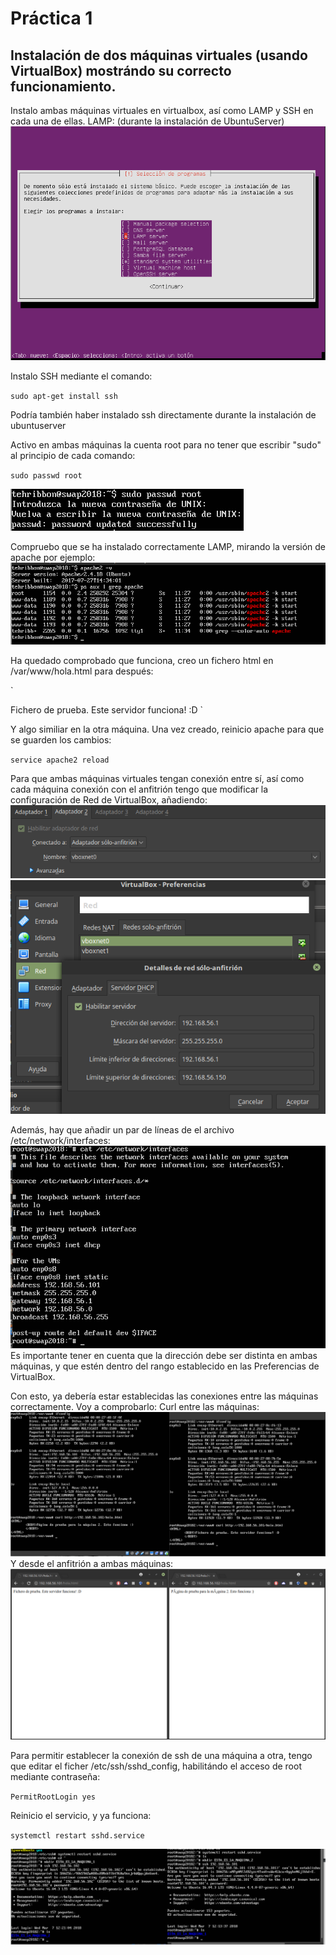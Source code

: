 # Práctica 1

## Instalación de dos máquinas virtuales (usando VirtualBox) mostrándo su correcto funcionamiento.

Instalo ambas máquinas virtuales en virtualbox, así como LAMP y SSH en cada una de ellas.
LAMP: (durante la instalación de UbuntuServer)
![imagen](https://github.com/TehRibbon/SWAP/blob/master/Practica1/Capturas/1.png)



Instalo SSH mediante el comando:

`sudo apt-get install ssh`

Podría también haber instalado ssh directamente durante la instalación de ubuntuserver

Activo en ambas máquinas la cuenta root para no tener que escribir "sudo" al principio de cada comando:

`sudo passwd root`

![imagen](https://github.com/TehRibbon/SWAP/blob/master/Practica1/Capturas/2.png)

Compruebo que se ha instalado correctamente LAMP, mirando la versión de apache por ejemplo:
![imagen](https://github.com/TehRibbon/SWAP/blob/master/Practica1/Capturas/3.png)

Ha quedado comprobado que funciona, creo un fichero html en /var/www/hola.html para después:

`<HTML>
  <BODY>Fichero de prueba. Este servidor funciona! :D
  </BODY>
 </HTML>`
 
Y algo similiar en la otra máquina.
Una vez creado, reinicio apache para que se guarden los cambios:

`service apache2 reload`

Para que ambas máquinas virtuales tengan conexión entre sí, así como cada máquina conexión con el anfitrión tengo que modificar la configuración de Red de VirtualBox, añadiendo: 
![imagen](https://github.com/TehRibbon/SWAP/blob/master/Practica1/Capturas/4.png)
![imagen](https://github.com/TehRibbon/SWAP/blob/master/Practica1/Capturas/5.png)

Además, hay que añadir un par de líneas de el archivo /etc/network/interfaces:
![imagen](https://github.com/TehRibbon/SWAP/blob/master/Practica1/Capturas/6.png)
Es importante tener en cuenta que la dirección debe ser distinta en ambas máquinas, y que estén dentro del rango establecido en las Preferencias de VirtualBox.

Con esto, ya debería estar establecidas las conexiones entre las máquinas correctamente. Voy a comprobarlo:
Curl entre las máquinas: ![imagen](https://github.com/TehRibbon/SWAP/blob/master/Practica1/Capturas/7.png)
Y desde el anfitrión a ambas máquinas: ![imagen](https://github.com/TehRibbon/SWAP/blob/master/Practica1/Capturas/8.png)

Para permitir establecer la conexión de ssh de una máquina a otra, tengo que editar el ficher /etc/ssh/sshd_config, habilitándo el acceso de root mediante contraseña:

`PermitRootLogin yes`

Reinicio el servicio, y ya funciona:

`systemctl restart sshd.service`

![imagen](https://github.com/TehRibbon/SWAP/blob/master/Practica1/Capturas/9.png)

